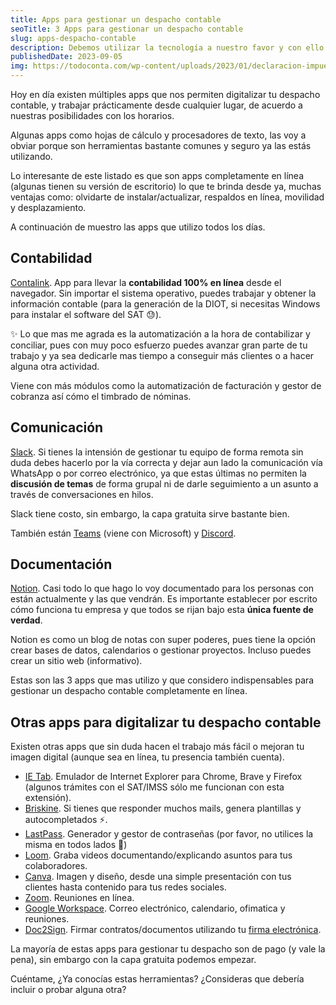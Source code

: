 ```yaml
---
title: Apps para gestionar un despacho contable
seoTitle: 3 Apps para gestionar un despacho contable
slug: apps-despacho-contable
description: Debemos utilizar la tecnología a nuestro favor y con ello digitalizar nuestro despacho contable automatizando tareas con estas 3 apps.
publishedDate: 2023-09-05
img: https://todoconta.com/wp-content/uploads/2023/01/declaracion-impuestos-servicios-profesionales.jpeg
---
```

Hoy en día existen múltiples apps que nos permiten digitalizar tu despacho contable, y trabajar prácticamente desde cualquier lugar, de acuerdo a nuestras posibilidades con los horarios.

Algunas apps como hojas de cálculo y procesadores de texto, las voy a obviar porque son herramientas bastante comunes y seguro ya las estás utilizando.

Lo interesante de este listado es que son apps completamente en línea (algunas tienen su versión de escritorio) lo que te brinda desde ya, muchas ventajas como: olvidarte de instalar/actualizar, respaldos en línea, movilidad y desplazamiento.

A continuación de muestro las apps que utilizo todos los días.

## Contabilidad

[Contalink](https://signup.contalink.com/referidos/CAAF29FB). App para llevar la **contabilidad 100% en línea** desde el navegador. Sin importar el sistema operativo, puedes trabajar y obtener la información contable (para la generación de la DIOT, si necesitas Windows para instalar el software del SAT 😓).

✨ Lo que mas me agrada es la automatización a la hora de contabilizar y conciliar, pues con muy poco esfuerzo puedes avanzar gran parte de tu trabajo y ya sea dedicarle mas tiempo a conseguir más clientes o a hacer alguna otra actividad.

Viene con más módulos como la automatización de facturación y gestor de cobranza así cómo el timbrado de nóminas.

## Comunicación

[Slack](https://slack.com/intl/es-mx/). Si tienes la intensión de gestionar tu equipo de forma remota sin duda debes hacerlo por la vía correcta y dejar aun lado la comunicación vía WhatsApp o por correo electrónico, ya que estas últimas no permiten la **discusión de temas** de forma grupal ni de darle seguimiento a un asunto a través de conversaciones en hilos.

Slack tiene costo, sin embargo, la capa gratuita sirve bastante bien.

También están [Teams](https://www.microsoft.com/es-mx/microsoft-teams/log-in) (viene con Microsoft) y [Discord](https://discord.com/).

## Documentación

[Notion](https://www.notion.so/). Casi todo lo que hago lo voy documentado para los personas con están actualmente y las que vendrán. Es importante establecer por escrito cómo funciona tu empresa y que todos se rijan bajo esta **única fuente de verdad**.

Notion es como un blog de notas con super poderes, pues tiene la opción crear bases de datos, calendarios o gestionar proyectos. Incluso puedes crear un sitio web (informativo).

Estas son las 3 apps que mas utilizo y que considero indispensables para gestionar un despacho contable completamente en línea.

## Otras apps para digitalizar tu despacho contable

Existen otras apps que sin duda hacen el trabajo más fácil o mejoran tu imagen digital (aunque sea en línea, tu presencia también cuenta).

- [IE Tab](https://chrome.google.com/webstore/detail/ie-tab/hehijbfgiekmjfkfjpbkbammjbdenadd). Emulador de Internet Explorer para Chrome, Brave y Firefox (algunos trámites con el SAT/IMSS sólo me funcionan con esta extensión). 
- [Briskine](https://www.briskine.com/). Si tienes que responder muchos mails, genera plantillas y autocompletados ⚡️. 
- [LastPass](https://www.lastpass.com/es). Generador y gestor de contraseñas (por favor, no utilices la misma en todos lados 🙏)
- [Loom](https://www.loom.com/). Graba videos documentando/explicando asuntos para tus colaboradores. 
- [Canva](https://www.canva.com/). Imagen y diseño, desde una simple presentación con tus clientes hasta contenido para tus redes sociales. 
- [Zoom](https://zoom.us/). Reuniones en línea. 
- [Google Workspace](https://workspace.google.com/intl/es-419_mx/). Correo electrónico, calendario, ofimatica y reuniones. 
- [Doc2Sign](https://www.pscworld.com/doc2sign/). Firmar contratos/documentos utilizando tu [firma electrónica](/firma-electronica/).

La mayoría de estas apps para gestionar tu despacho son de pago (y vale la pena), sin embargo con la capa gratuita podemos empezar.

Cuéntame, ¿Ya conocías estas herramientas? ¿Consideras que debería incluir o probar alguna otra?